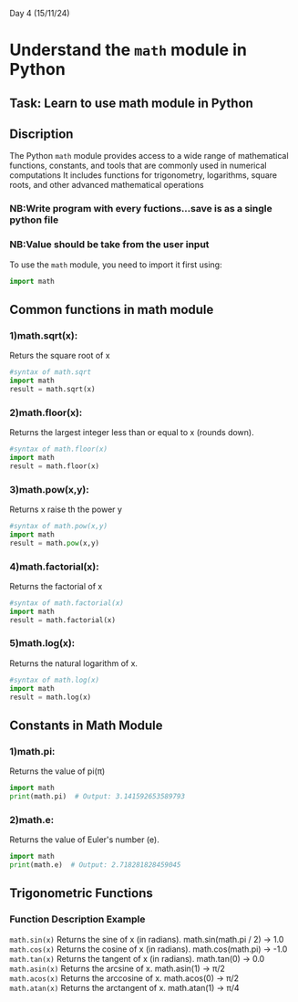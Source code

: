 Day 4 (15/11/24)

# **Understand the `math` module in Python**

## Task: Learn to use math module in Python

## Discription
The Python `math` module provides access to a wide range of mathematical functions, constants, and tools that are commonly used in numerical computations It includes functions for trigonometry, logarithms, square roots, and other advanced mathematical operations

### NB:Write program with every fuctions...save is as a single python file
### NB:Value should be take from the user input

To use the `math` module, you need to import it first using:
```python
import math
```

## Common functions in math module
### 1)math.sqrt(x):

Returs the square root of x
```python
#syntax of math.sqrt
import math
result = math.sqrt(x)

```
### 2)math.floor(x):

Returns the largest integer less than or equal to x (rounds down).
```python
#syntax of math.floor(x)
import math
result = math.floor(x)
```

### 3)math.pow(x,y):


Returns x raise th the power y
```python
#syntax of math.pow(x,y)
import math
result = math.pow(x,y)
```

### 4)math.factorial(x):

Returns the factorial of x
```python
#syntax of math.factorial(x)
import math
result = math.factorial(x)
```

### 5)math.log(x):

Returns the natural logarithm of x.	
```python
#syntax of math.log(x)
import math
result = math.log(x)
```

## Constants in Math Module
### 1)math.pi:

Returns the value of pi(π)
```python
import math
print(math.pi)  # Output: 3.141592653589793
```

### 2)math.e:

Returns the value of Euler's number (e).
```python
import math
print(math.e)  # Output: 2.718281828459045
```

## Trigonometric Functions
### Function	Description	Example
`math.sin(x)`	Returns the sine of x (in radians).	math.sin(math.pi / 2) → 1.0   
`math.cos(x)`	Returns the cosine of x (in radians).	math.cos(math.pi) → -1.0   
`math.tan(x)`	Returns the tangent of x (in radians).	math.tan(0) → 0.0   
`math.asin(x)`	Returns the arcsine of x.	math.asin(1) → π/2   
`math.acos(x)`	Returns the arccosine of x.	math.acos(0) → π/2   
`math.atan(x)`	Returns the arctangent of x.	math.atan(1) → π/4  























